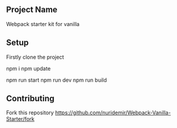 ## Project Name

Webpack starter kit for vanilla

## Setup

Firstly clone the project


npm i
npm update

npm run start
npm run dev
npm run build

## Contributing
Fork this repository https://github.com/nuridemir/Webpack-Vanilla-Starter/fork
